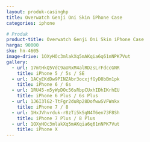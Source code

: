 ```yaml
---
layout: produk-casinghp
title: Overwatch Genji Oni Skin iPhone Case
categories: iphone

# Produk
product-title: Overwatch Genji Oni Skin iPhone Case
harga: 90000
sku: hn-4605
image-drive: 1OXyHOc3mlakXq5mAKqia6q61nNPK7Vut
gallery:
  - url: 17mtHkQ5VdC9aURxM4alRDzsLrFdccGNR
    title: iPhone 5 / 5s / SE
  - url: 1ACyEKdDw9PINZAbr3ocxjfGyD8bBm1pk
    title: iPhone 6 / 6s
  - url: 1RU45-m5yWpDOc56sRbpCUxhIDhIKrhEU
    title: iPhone 6 Plus / 6s Plus
  - url: 1J6I3lG2-TtFgr2duRp28DofwwSVFWnkx
    title: iPhone 7 / 8
  - url: 1HxJVhvrduk-r8zTi5kSgN4T6en73F8Sh
    title: iPhone 7 Plus / 8 Plus
  - url: 1OXyHOc3mlakXq5mAKqia6q61nNPK7Vut
    title: iPhone X
---
```

